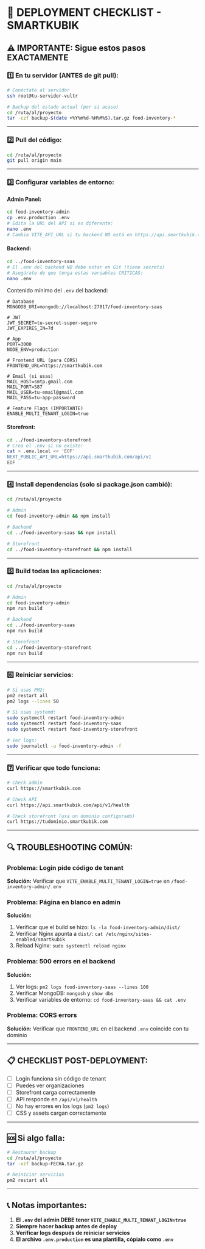 # 🚀 DEPLOYMENT CHECKLIST - SMARTKUBIK

## ⚠️ IMPORTANTE: Sigue estos pasos EXACTAMENTE

### 1️⃣ **En tu servidor (ANTES de git pull):**

```bash
# Conéctate al servidor
ssh root@tu-servidor-vultr

# Backup del estado actual (por si acaso)
cd /ruta/al/proyecto
tar -czf backup-$(date +%Y%m%d-%H%M%S).tar.gz food-inventory-*
```

---

### 2️⃣ **Pull del código:**

```bash
cd /ruta/al/proyecto
git pull origin main
```

---

### 3️⃣ **Configurar variables de entorno:**

#### **Admin Panel:**
```bash
cd food-inventory-admin
cp .env.production .env
# Edita la URL del API si es diferente:
nano .env
# Cambia VITE_API_URL si tu backend NO está en https://api.smartkubik.com
```

#### **Backend:**
```bash
cd ../food-inventory-saas
# El .env del backend NO debe estar en Git (tiene secrets)
# Asegúrate de que tenga estas variables CRÍTICAS:
nano .env
```

Contenido mínimo del `.env` del backend:
```env
# Database
MONGODB_URI=mongodb://localhost:27017/food-inventory-saas

# JWT
JWT_SECRET=tu-secret-super-seguro
JWT_EXPIRES_IN=7d

# App
PORT=3000
NODE_ENV=production

# Frontend URL (para CORS)
FRONTEND_URL=https://smartkubik.com

# Email (si usas)
MAIL_HOST=smtp.gmail.com
MAIL_PORT=587
MAIL_USER=tu-email@gmail.com
MAIL_PASS=tu-app-password

# Feature Flags (IMPORTANTE)
ENABLE_MULTI_TENANT_LOGIN=true
```

#### **Storefront:**
```bash
cd ../food-inventory-storefront
# Crea el .env si no existe:
cat > .env.local << 'EOF'
NEXT_PUBLIC_API_URL=https://api.smartkubik.com/api/v1
EOF
```

---

### 4️⃣ **Install dependencias (solo si package.json cambió):**

```bash
cd /ruta/al/proyecto

# Admin
cd food-inventory-admin && npm install

# Backend
cd ../food-inventory-saas && npm install

# Storefront
cd ../food-inventory-storefront && npm install
```

---

### 5️⃣ **Build todas las aplicaciones:**

```bash
cd /ruta/al/proyecto

# Admin
cd food-inventory-admin
npm run build

# Backend
cd ../food-inventory-saas
npm run build

# Storefront
cd ../food-inventory-storefront
npm run build
```

---

### 6️⃣ **Reiniciar servicios:**

```bash
# Si usas PM2:
pm2 restart all
pm2 logs --lines 50

# Si usas systemd:
sudo systemctl restart food-inventory-admin
sudo systemctl restart food-inventory-saas
sudo systemctl restart food-inventory-storefront

# Ver logs:
sudo journalctl -u food-inventory-admin -f
```

---

### 7️⃣ **Verificar que todo funciona:**

```bash
# Check admin
curl https://smartkubik.com

# Check API
curl https://api.smartkubik.com/api/v1/health

# Check storefront (usa un dominio configurado)
curl https://tudominio.smartkubik.com
```

---

## 🔍 **TROUBLESHOOTING COMÚN:**

### **Problema: Login pide código de tenant**
**Solución:** Verificar que `VITE_ENABLE_MULTI_TENANT_LOGIN=true` en `/food-inventory-admin/.env`

### **Problema: Página en blanco en admin**
**Solución:**
1. Verificar que el build se hizo: `ls -la food-inventory-admin/dist/`
2. Verificar Nginx apunta a `dist/`: `cat /etc/nginx/sites-enabled/smartkubik`
3. Reload Nginx: `sudo systemctl reload nginx`

### **Problema: 500 errors en el backend**
**Solución:**
1. Ver logs: `pm2 logs food-inventory-saas --lines 100`
2. Verificar MongoDB: `mongosh` y `show dbs`
3. Verificar variables de entorno: `cd food-inventory-saas && cat .env`

### **Problema: CORS errors**
**Solución:** Verificar que `FRONTEND_URL` en el backend `.env` coincide con tu dominio

---

## 📋 **CHECKLIST POST-DEPLOYMENT:**

- [ ] Login funciona sin código de tenant
- [ ] Puedes ver organizaciones
- [ ] Storefront carga correctamente
- [ ] API responde en `/api/v1/health`
- [ ] No hay errores en los logs (`pm2 logs`)
- [ ] CSS y assets cargan correctamente

---

## 🆘 **Si algo falla:**

```bash
# Restaurar backup
cd /ruta/al/proyecto
tar -xzf backup-FECHA.tar.gz

# Reiniciar servicios
pm2 restart all
```

---

## 📞 **Notas importantes:**

1. **El `.env` del admin DEBE tener `VITE_ENABLE_MULTI_TENANT_LOGIN=true`**
2. **Siempre hacer backup antes de deploy**
3. **Verificar logs después de reiniciar servicios**
4. **El archivo `.env.production` es una plantilla, cópialo como `.env`**
